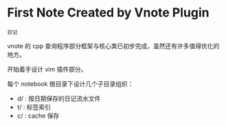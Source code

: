 # First Note Created by Vnote Plugin
`日记`

vnote 的 cpp 查询程序部分框架与核心类已初步完成，虽然还有许多值得优化的地方。

开始着手设计 vim 插件部分。

每个 notebook 根目录下设计几个子目录组织：
* d/ : 按日期保存的日记流水文件
* t/ : 标签索引
* c/ : cache 保存

